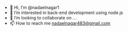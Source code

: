 - 👋 Hi, I’m @nadaelnagar1
- 👀 I’m interested in back-end development using node.js
- 💞️ I’m looking to collaborate on ...
- 📫 How to reach me nadaelnagar483@gmail.com

<!---
nadaelnagar1/nadaelnagar1 is a ✨ special ✨ repository because its `README.md` (this file) appears on your GitHub profile.
You can click the Preview link to take a look at your changes.
--->
